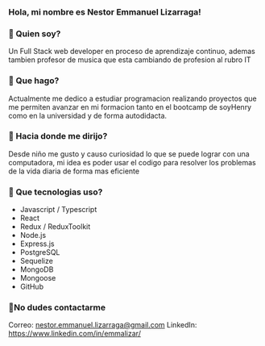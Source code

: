 ### Hola, mi nombre es Nestor Emmanuel Lizarraga!

### 📌 Quien soy?
Un Full Stack web developer en proceso de aprendizaje continuo, 
ademas tambien profesor de musica que esta cambiando de profesion al rubro IT

### 📌 Que hago?
Actualmente me dedico a estudiar programacion realizando proyectos que me permiten avanzar en mi formacion 
tanto en el bootcamp de soyHenry como en la universidad y de forma autodidacta.


### 📌 Hacia donde me dirijo?
Desde niño me gusto y causo curiosidad lo que se puede lograr con una computadora, 
mi idea es poder usar el codigo para resolver los problemas de la vida diaria de forma mas eficiente

### 📌 Que tecnologias uso?
- Javascript / Typescript
- React
- Redux / ReduxToolkit
- Node.js
- Express.js
- PostgreSQL
- Sequelize
- MongoDB
- Mongoose
- GitHub

### 📌No dudes contactarme 

Correo: nestor.emmanuel.lizarraga@gmail.com
LinkedIn: https://www.linkedin.com/in/emmalizar/

<!--
**simonflash1/simonflash1** is a ✨ _special_ ✨ repository because its `README.md` (this file) appears on your GitHub profile.

Here are some ideas to get you started:

- 🔭 I’m currently working on ...
- 🌱 I’m currently learning ...
- 👯 I’m looking to collaborate on ...
- 🤔 I’m looking for help with ...
- 💬 Ask me about ...
- 📫 How to reach me: ...
- 😄 Pronouns: ...
- ⚡ Fun fact: ...
-->
